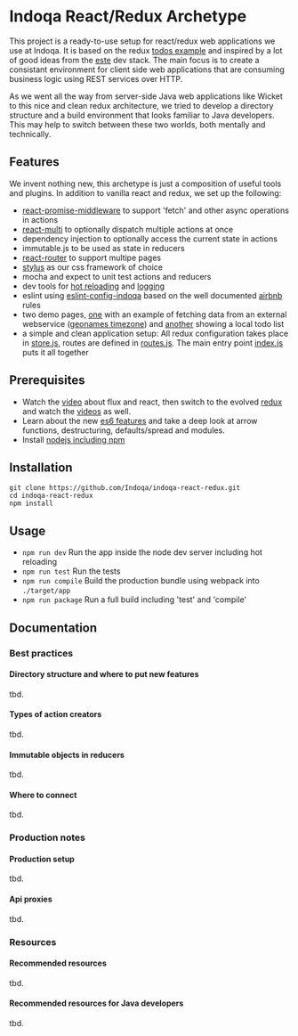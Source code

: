 # Indoqa React/Redux Archetype

This project is a ready-to-use setup for react/redux web applications we use at Indoqa. It is based on the 
redux [todos example](https://github.com/reactjs/redux/tree/master/examples/todos) and inspired by a lot of good ideas from the [este](https://github.com/este/este) dev stack. The main focus is to create a
consistant environment for client side web applications that are consuming business logic using REST services over HTTP. 

As we went all the way from server-side Java web applications like Wicket to this nice and clean redux architecture, we 
tried to develop a directory structure and a build environment that looks familiar to Java developers. This may help to switch between these two worlds, both mentally and technically. 

## Features

We invent nothing new, this archetype is just a composition of useful tools and plugins. In addition to vanilla react and redux, we set up the following:

  * [react-promise-middleware](https://github.com/pburtchaell/redux-promise-middleware) to support 'fetch' and other async operations in actions
  * [react-multi](https://github.com/ashaffer/redux-multi) to optionally dispatch multiple actions at once
  * dependency injection to optionally access the current state in actions
  * immutable.js to be used as state in reducers
  * [react-router](https://github.com/reactjs/react-router) to support multipe pages
  * [stylus](http://stylus-lang.com/) as our css framework of choice
  * mocha and expect to unit test actions and reducers
  * dev tools for [hot reloading](https://github.com/gaearon/react-hot-loader) and [logging](https://github.com/fcomb/redux-logger)
  * eslint using [eslint-config-indoqa](https://github.com/Indoqa/eslint-config-indoqa) based on the well documented [airbnb](https://github.com/airbnb/javascript) rules
  * two demo pages, [one](https://github.com/Indoqa/indoqa-react-redux/tree/master/src/main/time) with an example of fetching data from an external webservice ([geonames timezone](http://www.geonames.org/export/web-services.html#timezone)) and [another](https://github.com/Indoqa/indoqa-react-redux/tree/master/src/main/todos) showing a local todo list
  * a simple and clean application setup: All redux configuration takes place in [store.js](https://github.com/Indoqa/indoqa-react-redux/blob/master/src/main/store.js), 
routes are defined in [routes.js](https://github.com/Indoqa/indoqa-react-redux/blob/master/src/main/routes.js). The main entry point [index.js](https://github.com/Indoqa/indoqa-react-redux/blob/master/src/main/index.js) puts it all together

## Prerequisites

  * Watch the [video](https://facebook.github.io/flux/) about flux and react, then switch to the evolved [redux](http://redux.js.org/index.html) and watch the [videos](https://egghead.io/series/getting-started-with-redux) as well.
  * Learn about the new [es6 features](https://github.com/lukehoban/es6features#readme) and take a deep look at arrow functions, destructuring, defaults/spread and modules.
  * Install [nodejs including npm](https://docs.npmjs.com/getting-started/installing-node)

## Installation

```
git clone https://github.com/Indoqa/indoqa-react-redux.git
cd indoqa-react-redux
npm install
```

## Usage

  * ```npm run dev``` Run the app inside the node dev server including hot reloading
  * ```npm run test``` Run the tests
  * ```npm run compile``` Build the production bundle using webpack into `./target/app`
  * ```npm run package``` Run a full build including 'test' and 'compile'

## Documentation
### Best practices
#### Directory structure and where to put new features
tbd.
#### Types of action creators
tbd.
#### Immutable objects in reducers
tbd.
#### Where to **connect**
tbd.
### Production notes
#### Production setup
tbd.
#### Api proxies
tbd.
### Resources
#### Recommended resources
tbd.
#### Recommended resources for Java developers
tbd.



